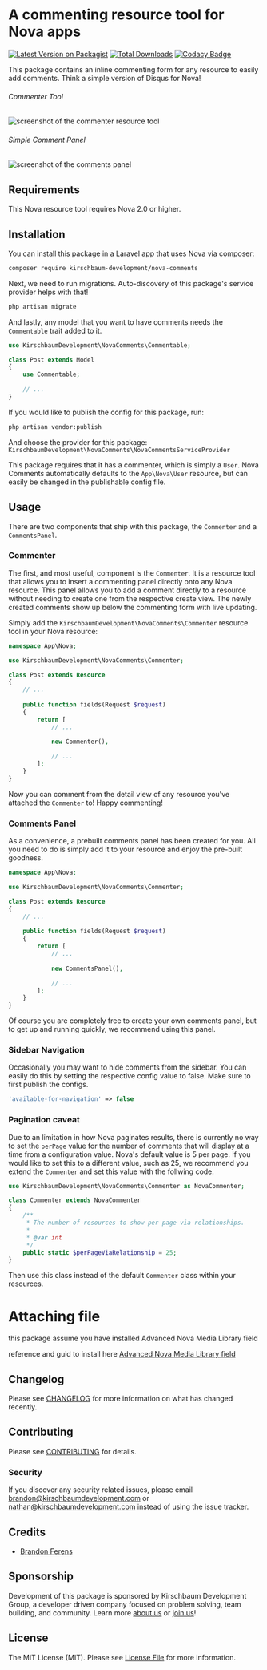 # A commenting resource tool for Nova apps

[![Latest Version on Packagist](https://img.shields.io/packagist/v/kirschbaum-development/nova-comments.svg)](https://packagist.org/packages/kirschbaum-development/nova-comments)
[![Total Downloads](https://img.shields.io/packagist/dt/kirschbaum-development/nova-comments.svg)](https://packagist.org/packages/kirschbaum-development/nova-comments)
[![Codacy Badge](https://api.codacy.com/project/badge/Grade/d3cc58ebefe2480da123f95d43ce1fcc)](https://app.codacy.com/app/Kirschbaum/nova-comments?utm_source=github.com&utm_medium=referral&utm_content=kirschbaum-development/nova-comments&utm_campaign=Badge_Grade_Dashboard)

This package contains an inline commenting form for any resource to easily add comments. Think a simple version of Disqus for Nova!

###### Commenter Tool
![screenshot of the commenter resource tool](https://raw.githubusercontent.com/kirschbaum-development/nova-comments/master/screenshots/commenter.png)

###### Simple Comment Panel
![screenshot of the comments panel](https://raw.githubusercontent.com/kirschbaum-development/nova-comments/master/screenshots/comments-panel.png)

## Requirements

This Nova resource tool requires Nova 2.0 or higher.

## Installation

You can install this package in a Laravel app that uses [Nova](https://nova.laravel.com) via composer:

```bash
composer require kirschbaum-development/nova-comments
```

Next, we need to run migrations. Auto-discovery of this package's service provider helps with that!

```bash
php artisan migrate
```

And lastly, any model that you want to have comments needs the `Commentable` trait added to it.

```php
use KirschbaumDevelopment\NovaComments\Commentable;

class Post extends Model
{
    use Commentable;
    
    // ...
}
```

If you would like to publish the config for this package, run:

```bash
php artisan vendor:publish
```
And choose the provider for this package: `KirschbaumDevelopment\NovaComments\NovaCommentsServiceProvider`

This package requires that it has a commenter, which is simply a `User`. Nova Comments automatically defaults to the `App\Nova\User` resource, but can easily be changed in the publishable config file.

## Usage

There are two components that ship with this package, the `Commenter` and a `CommentsPanel`.

### Commenter

The first, and most useful, component is the `Commenter`. It is a resource tool that allows you to insert a commenting panel directly onto any Nova resource. This panel allows you to add a comment directly to a resource without needing to create one from the respective create view. The newly created comments show up below the commenting form with live updating.

Simply add the `KirschbaumDevelopment\NovaComments\Commenter` resource tool in your Nova resource:

```php
namespace App\Nova;

use KirschbaumDevelopment\NovaComments\Commenter;

class Post extends Resource
{
    // ...
    
    public function fields(Request $request)
    {
        return [
            // ...
            
            new Commenter(),

            // ...
        ];
    }
}
```

Now you can comment from the detail view of any resource you've attached the `Commenter` to! Happy commenting!

### Comments Panel

As a convenience, a prebuilt comments panel has been created for you. All you need to do is simply add it to your resource and enjoy the pre-built goodness.

```php
namespace App\Nova;

use KirschbaumDevelopment\NovaComments\Commenter;

class Post extends Resource
{
    // ...
    
    public function fields(Request $request)
    {
        return [
            // ...
            
            new CommentsPanel(),

            // ...
        ];
    }
}
```

Of course you are completely free to create your own comments panel, but to get up and running quickly, we recommend using this panel.

### Sidebar Navigation

Occasionally you may want to hide comments from the sidebar. You can easily do this by setting the respective config value to false. Make sure to first publish the configs.

```php
'available-for-navigation' => false
```

### Pagination caveat

Due to an limitation in how Nova paginates results, there is currently no way to set the `perPage` value for the number of comments that will display at a time from a configuration value. Nova's default value is 5 per page. If you would like to set this to a different value, such as 25, we recommend you extend the `Commenter` and set this value with the follwing code:

```php
use KirschbaumDevelopment\NovaComments\Commenter as NovaCommenter;

class Commenter extends NovaCommenter
{
    /**
     * The number of resources to show per page via relationships.
     *
     * @var int
     */
    public static $perPageViaRelationship = 25;
}
```

Then use this class instead of the default `Commenter` class within your resources.

# Attaching file

this package assume you have installed Advanced Nova Media Library field

 reference and guid to install here [Advanced Nova Media Library field](https://novapackages.com/packages/ebess/advanced-nova-media-library)





## Changelog

Please see [CHANGELOG](CHANGELOG.md) for more information on what has changed recently.

## Contributing

Please see [CONTRIBUTING](CONTRIBUTING.md) for details.

### Security

If you discover any security related issues, please email brandon@kirschbaumdevelopment.com or nathan@kirschbaumdevelopment.com instead of using the issue tracker.

## Credits

- [Brandon Ferens](https://github.com/brandonferens)

## Sponsorship

Development of this package is sponsored by Kirschbaum Development Group, a developer driven company focused on problem solving, team building, and community. Learn more [about us](https://kirschbaumdevelopment.com) or [join us](https://careers.kirschbaumdevelopment.com)!

## License

The MIT License (MIT). Please see [License File](LICENSE.md) for more information.
